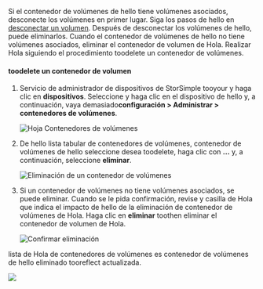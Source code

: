 <!--author=alkohli last changed: 01/13/17-->

Si el contenedor de volúmenes de hello tiene volúmenes asociados, desconecte los volúmenes en primer lugar. Siga los pasos de hello en [desconectar un volumen](../articles/storsimple/storsimple-manage-volumes.md#take-a-volume-offline). Después de desconectar los volúmenes de hello, puede eliminarlos. Cuando el contenedor de volúmenes de hello no tiene volúmenes asociados, eliminar el contenedor de volumen de Hola. Realizar Hola siguiendo el procedimiento toodelete un contenedor de volúmenes.

#### <a name="toodelete-a-volume-container"></a>toodelete un contenedor de volumen
1. Servicio de administrador de dispositivos de StorSimple tooyour y haga clic en **dispositivos**. Seleccione y haga clic en el dispositivo de hello y, a continuación, vaya demasiado**configuración > Administrar > contenedores de volúmenes**.

    ![Hoja Contenedores de volúmenes](./media/storsimple-8000-create-volume-container/createvolumecontainer2.png)

2. De hello lista tabular de contenedores de volúmenes, contenedor de volúmenes de hello seleccione desea toodelete, haga clic con **...**  y, a continuación, seleccione **eliminar**.

    ![Eliminación de un contenedor de volúmenes](./media/storsimple-8000-delete-volume-container/deletevolumecontainer1.png)

3. Si un contenedor de volúmenes no tiene volúmenes asociados, se puede eliminar. Cuando se le pida confirmación, revise y casilla de Hola que indica el impacto de hello de la eliminación de contenedor de volúmenes de Hola. Haga clic en **eliminar** toothen eliminar el contenedor de volumen de Hola.

    ![Confirmar eliminación](./media/storsimple-8000-delete-volume-container/deletevolumecontainer2.png)

lista de Hola de contenedores de volúmenes es contenedor de volúmenes de hello eliminado tooreflect actualizada.

![](./media/storsimple-8000-delete-volume-container/deletevolumecontainer5.png)


